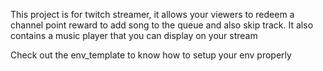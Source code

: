 This project is for twitch streamer, it allows your viewers to redeem a channel point reward to add song to the queue and also skip track.
It also contains a music player that you can display on your stream

Check out the env_template to know how to setup your env properly
